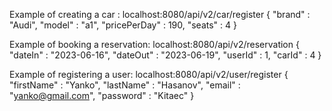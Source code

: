 
Example of creating a car :
      localhost:8080/api/v2/car/register
    {
        "brand" : "Audi",
        "model" : "a1",
        "pricePerDay" : 190,
        "seats" : 4
    }

Example of booking a reservation:
        localhost:8080/api/v2/reservation
    {
        "dateIn" : "2023-06-16",
        "dateOut" : "2023-06-19",
        "userId" : 1,
        "carId" : 4
    }

Example of registering a user:
    localhost:8080/api/v2/user/register
    {
        "firstName" : "Yanko",
        "lastName" : "Hasanov",
        "email" : "yanko@gmail.com",
        "password" : "Kitaec"
    }